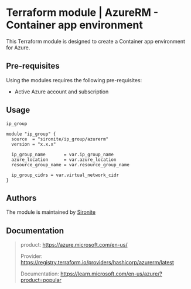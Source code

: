 # Terraform module | AzureRM - Container app environment

This Terraform module is designed to create a Container app environment for Azure.

## Pre-requisites

Using the modules requires the following pre-requisites:
 * Active Azure account and subscription 

## Usage

`ip_group`

```hcl
module "ip_group" {
  source  = "sironite/ip_group/azurerm"
  version = "x.x.x"

  ip_group_name       = var.ip_group_name
  azure_location      = var.azure_location
  resource_group_name = var.resource_group_name

  ip_group_cidrs = var.virtual_network_cidr
}

```

## Authors

The module is maintained by [Sironite](https://github.com/sironite)

## Documentation

> product: https://azure.microsoft.com/en-us/
> 
> Provider: https://registry.terraform.io/providers/hashicorp/azurerm/latest
> 
> Documentation: https://learn.microsoft.com/en-us/azure/?product=popular
